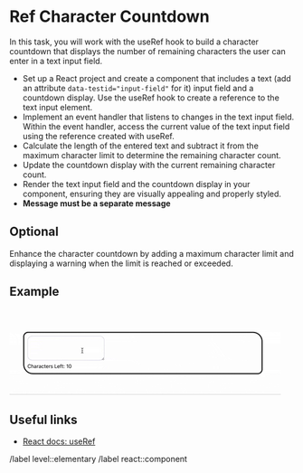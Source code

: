 # Ref Character Countdown

In this task, you will work with the useRef hook to build a character countdown that displays the number of remaining characters the user can enter in a text input field.

- Set up a React project and create a component that includes a text (add an attribute `data-testid="input-field"` for it) input field and a countdown display. Use the useRef hook to create a reference to the text input element.
- Implement an event handler that listens to changes in the text input field.
Within the event handler, access the current value of the text input field using the reference created with useRef.
- Calculate the length of the entered text and subtract it from the maximum character limit to determine the remaining character count.
- Update the countdown display with the current remaining character count.
- Render the text input field and the countdown display in your component, ensuring they are visually appealing and properly styled.
- **Message must be a separate message**

## Optional

Enhance the character countdown by adding a maximum character limit and displaying a warning when the limit is reached or exceeded.

## Example

![refs](./giphy.gif)

## Useful links

- [React docs: useRef](https://react.dev/reference/react/useRef)
  
/label level::elementary
/label react::component
